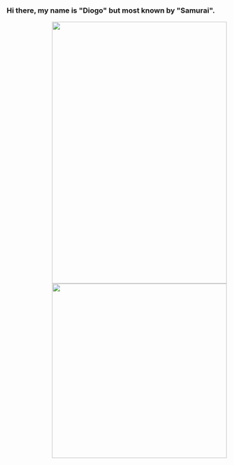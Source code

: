### Hi there, my name is "Diogo" but most known by "Samurai".


<img align="right" width="400" height="600" src="https://github-readme-stats.vercel.app/api?username=999Samurai&show_icons=true&theme=dark&count_private=true">
<img align="right" width="400" height="400" src="https://github-readme-stats.vercel.app/api/top-langs/?username=999Samurai&theme=dark&langs_count=5&layout=compact">
